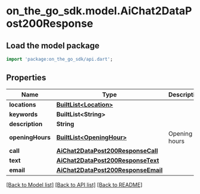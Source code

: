 # on_the_go_sdk.model.AiChat2DataPost200Response

## Load the model package
```dart
import 'package:on_the_go_sdk/api.dart';
```

## Properties
Name | Type | Description | Notes
------------ | ------------- | ------------- | -------------
**locations** | [**BuiltList&lt;Location&gt;**](Location.md) |  | [optional] 
**keywords** | **BuiltList&lt;String&gt;** |  | [optional] 
**description** | **String** |  | [optional] 
**openingHours** | [**BuiltList&lt;OpeningHour&gt;**](OpeningHour.md) | Opening hours | [optional] 
**call** | [**AiChat2DataPost200ResponseCall**](AiChat2DataPost200ResponseCall.md) |  | [optional] 
**text** | [**AiChat2DataPost200ResponseText**](AiChat2DataPost200ResponseText.md) |  | [optional] 
**email** | [**AiChat2DataPost200ResponseEmail**](AiChat2DataPost200ResponseEmail.md) |  | [optional] 

[[Back to Model list]](../README.md#documentation-for-models) [[Back to API list]](../README.md#documentation-for-api-endpoints) [[Back to README]](../README.md)


